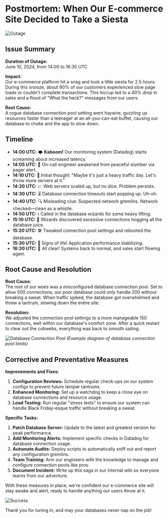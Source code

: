 # Postmortem: When Our E-commerce Site Decided to Take a Siesta

![Outage](https://media.giphy.com/media/3o6nUObkqhjS4mGeFq/giphy.gif)

## Issue Summary

**Duration of Outage:**  
June 10, 2024, from 14:00 to 16:30 UTC

**Impact:**  
Our e-commerce platform hit a snag and took a little siesta for 2.5 hours. During this snooze, about 60% of our customers experienced slow page loads or couldn't complete transactions. This hiccup led to a 40% drop in sales and a flood of "What the heck?" messages from our users.

**Root Cause:**  
A rogue database connection pool setting went haywire, guzzling up resources faster than a teenager at an all-you-can-eat buffet, causing our database to choke and the app to slow down.

## Timeline

- **14:00 UTC:** 🌩️ **Kaboom!** Our monitoring system (Datadog) starts screaming about increased latency.
- **14:05 UTC:** 🛌 On-call engineer awakened from peaceful slumber via pager alert.
- **14:10 UTC:** 🧠 Initial thought: "Maybe it's just a heavy traffic day. Let's throw more servers at it."
- **14:20 UTC:** 📈 Web servers scaled up, but no dice. Problem persists.
- **14:30 UTC:** ⏳ Database connection timeouts start popping up. Uh-oh.
- **14:40 UTC:** 🔍 Misleading clue: Suspected network gremlins. Network checked—clean as a whistle.
- **14:50 UTC:** 📞 Called in the database wizards for some heavy lifting.
- **15:10 UTC:** 🔬 Wizards discovered excessive connections hogging all the database juice.
- **15:20 UTC:** 🛠️ Tweaked connection pool settings and rebooted the database.
- **15:30 UTC:** 🌅 Signs of life! Application performance stabilizing.
- **16:30 UTC:** 🏁 All clear! Systems back to normal, and sales start flowing again.

## Root Cause and Resolution

**Root Cause:**  
The root of our woes was a misconfigured database connection pool. Set to allow 500 connections, our poor database could only handle 200 without breaking a sweat. When traffic spiked, the database got overwhelmed and threw a tantrum, slowing down the entire site.

**Resolution:**  
We adjusted the connection pool settings to a more manageable 150 connections, well within our database's comfort zone. After a quick restart to clear out the cobwebs, everything was back to smooth sailing.

![Database Connection Pool](https://www.example.com/connection-pool-diagram.png) *(Example diagram of database connection pool limits)*

## Corrective and Preventative Measures

**Improvements and Fixes:**
1. **Configuration Reviews:** Schedule regular check-ups on our system configs to prevent future temper tantrums.
2. **Enhanced Monitoring:** Set up a watchdog to keep a close eye on database connections and resource usage.
3. **Load Testing:** Run regular "stress tests" to ensure our system can handle Black Friday-esque traffic without breaking a sweat.

**Specific Tasks:**
1. **Patch Database Server:** Update to the latest and greatest version for peak performance.
2. **Add Monitoring Alerts:** Implement specific checks in Datadog for database connection usage.
3. **Automate Audits:** Deploy scripts to automatically sniff out and report any configuration gremlins.
4. **Team Training:** Arm our engineers with the knowledge to manage and configure connection pools like pros.
5. **Document Incident:** Write up this saga in our internal wiki so everyone learns from our adventure.

With these measures in place, we're confident our e-commerce site will stay awake and alert, ready to handle anything our users throw at it.

![Success](https://media.giphy.com/media/l4pTdcifq2E5tyW1e/giphy.gif)

Thank you for tuning in, and may your databases never nap on the job!